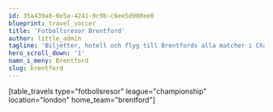 ```yaml
---
id: 35a439a8-0e5a-4241-9c9b-c6ee5d900ee0
blueprint: travel_soccer
title: 'Fotbollsresor Brentford'
author: little_admin
tagline: 'Biljetter, hotell och flyg till Brentfords alla matcher i Championship'
hero_scroll_down: '1'
namn_i_meny: Brentford
slug: brentford
---
```

<p>[table_travels type="fotbollsresor" league="championship" location="london" home_team="brentford"]</p>
